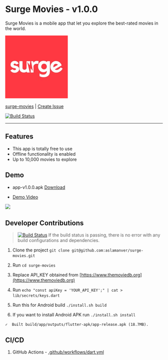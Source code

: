# Surge Movies - v1.0.0

Surge Movies is a mobile app that let you explore the best-rated movies in the world.

![](assets/icon.png)

[surge-movies](https://aslamanver.github.io/surge-movies/) | [Create Issue](https://github.com/aslamanver/surge-movies/issues/new)

[![Build Status](https://github.com/aslamanver/surge-movies/actions/workflows/dart.yml/badge.svg)](https://github.com/aslamanver/surge-movies/actions)

<hr/>

## Features

- This app is totally free to use
- Offline functionality is enabled
- Up to 10,000 movies to explore

## Demo

- app-v1.0.0.apk [Download](demo/app-v1.0.0.apk)

- [Demo Video](https://drive.google.com/file/d/1EiRIgDZli3-TBoIy1AGnGUlxL0m6qis-/view?usp=share_link)

![](demo/screencast.gif)

## Developer Contributions

> [![Build Status](https://github.com/aslamanver/surge-movies/actions/workflows/dart.yml/badge.svg)](https://github.com/aslamanver/surge-movies/actions)
If the build status is passing, there is no error with any build configurations and dependencies.

1. Clone the project `git clone git@github.com:aslamanver/surge-movies.git`

2. Run `cd surge-movies`

3. Replace API_KEY obtained from [https://www.themoviedb.org](https://www.themoviedb.org)

4. Run `echo "const apiKey = 'YOUR_API_KEY';" | cat > lib/secrets/keys.dart`

5. Run this for Android build  `./install.sh build`

6. If you want to install Android APK run `./install.sh install`

```
✓  Built build/app/outputs/flutter-apk/app-release.apk (18.7MB).
```

## CI/CD

1. GitHub Actions - [.github/workflows/dart.yml](.github/workflows/dart.yml)

